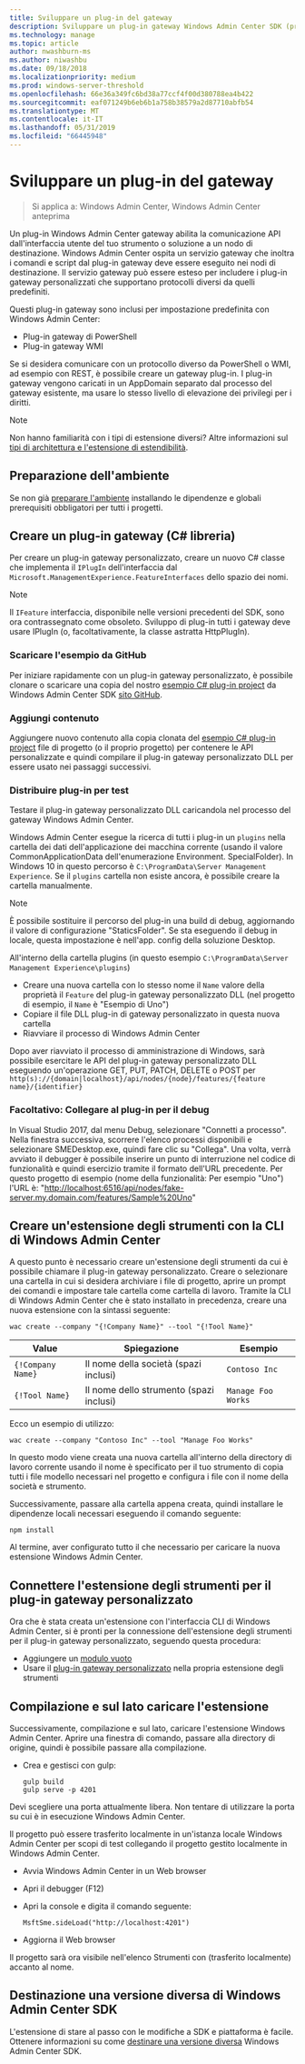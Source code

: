 ```yaml
---
title: Sviluppare un plug-in del gateway
description: Sviluppare un plug-in gateway Windows Admin Center SDK (progetto Honolulu)
ms.technology: manage
ms.topic: article
author: nwashburn-ms
ms.author: niwashbu
ms.date: 09/18/2018
ms.localizationpriority: medium
ms.prod: windows-server-threshold
ms.openlocfilehash: 66e36a349fc6bd38a77ccf4f00d380788ea4b422
ms.sourcegitcommit: eaf071249b6eb6b1a758b38579a2d87710abfb54
ms.translationtype: MT
ms.contentlocale: it-IT
ms.lasthandoff: 05/31/2019
ms.locfileid: "66445948"
---
```

# <a name="develop-a-gateway-plugin"></a>Sviluppare un plug-in del gateway

>Si applica a: Windows Admin Center, Windows Admin Center anteprima

Un plug-in Windows Admin Center gateway abilita la comunicazione API dall'interfaccia utente del tuo strumento o soluzione a un nodo di destinazione.  Windows Admin Center ospita un servizio gateway che inoltra i comandi e script dal plug-in gateway deve essere eseguito nei nodi di destinazione. Il servizio gateway può essere esteso per includere i plug-in gateway personalizzati che supportano protocolli diversi da quelli predefiniti.

Questi plug-in gateway sono inclusi per impostazione predefinita con Windows Admin Center:

* Plug-in gateway di PowerShell
* Plug-in gateway WMI

Se si desidera comunicare con un protocollo diverso da PowerShell o WMI, ad esempio con REST, è possibile creare un gateway plug-in.  I plug-in gateway vengono caricati in un AppDomain separato dal processo del gateway esistente, ma usare lo stesso livello di elevazione dei privilegi per i diritti.

> [!NOTE]
> Non hanno familiarità con i tipi di estensione diversi? Altre informazioni sul [tipi di architettura e l'estensione di estendibilità](understand-extensions.md).

## <a name="prepare-your-environment"></a>Preparazione dell'ambiente

Se non già [preparare l'ambiente](prepare-development-environment.md) installando le dipendenze e globali prerequisiti obbligatori per tutti i progetti.

## <a name="create-a-gateway-plugin-c-library"></a>Creare un plug-in gateway (C# libreria)

Per creare un plug-in gateway personalizzato, creare un nuovo C# classe che implementa il ```IPlugIn``` dell'interfaccia dal ```Microsoft.ManagementExperience.FeatureInterfaces``` dello spazio dei nomi.  

> [!NOTE]
> Il ```IFeature``` interfaccia, disponibile nelle versioni precedenti del SDK, sono ora contrassegnato come obsoleto.  Sviluppo di plug-in tutti i gateway deve usare IPlugIn (o, facoltativamente, la classe astratta HttpPlugIn).

### <a name="download-sample-from-github"></a>Scaricare l'esempio da GitHub

Per iniziare rapidamente con un plug-in gateway personalizzato, è possibile clonare o scaricare una copia del nostro [esempio C# plug-in project](https://github.com/Microsoft/windows-admin-center-sdk/tree/master/GatewayPluginExample/Plugin) da Windows Admin Center SDK [sito GitHub](https://aka.ms/wacsdk).

### <a name="add-content"></a>Aggiungi contenuto

Aggiungere nuovo contenuto alla copia clonata del [esempio C# plug-in project](https://github.com/Microsoft/windows-admin-center-sdk/tree/master/GatewayPluginExample/Plugin) file di progetto (o il proprio progetto) per contenere le API personalizzate e quindi compilare il plug-in gateway personalizzato DLL per essere usato nei passaggi successivi.

### <a name="deploy-plugin-for-testing"></a>Distribuire plug-in per test

Testare il plug-in gateway personalizzato DLL caricandola nel processo del gateway Windows Admin Center.

Windows Admin Center esegue la ricerca di tutti i plug-in un ```plugins``` nella cartella dei dati dell'applicazione dei macchina corrente (usando il valore CommonApplicationData dell'enumerazione Environment. SpecialFolder). In Windows 10 in questo percorso è ```C:\ProgramData\Server Management Experience```.  Se il ```plugins``` cartella non esiste ancora, è possibile creare la cartella manualmente.

> [!NOTE]
> È possibile sostituire il percorso del plug-in una build di debug, aggiornando il valore di configurazione "StaticsFolder". Se sta eseguendo il debug in locale, questa impostazione è nell'app. config della soluzione Desktop. 

All'interno della cartella plugins (in questo esempio ```C:\ProgramData\Server Management Experience\plugins```)

* Creare una nuova cartella con lo stesso nome il ```Name``` valore della proprietà il ```Feature``` del plug-in gateway personalizzato DLL (nel progetto di esempio, il ```Name``` è "Esempio di Uno")
* Copiare il file DLL plug-in di gateway personalizzato in questa nuova cartella
* Riavviare il processo di Windows Admin Center

Dopo aver riavviato il processo di amministrazione di Windows, sarà possibile esercitare le API del plug-in gateway personalizzato DLL eseguendo un'operazione GET, PUT, PATCH, DELETE o POST per ```http(s)://{domain|localhost}/api/nodes/{node}/features/{feature name}/{identifier}```

### <a name="optional-attach-to-plugin-for-debugging"></a>Facoltativo: Collegare al plug-in per il debug

In Visual Studio 2017, dal menu Debug, selezionare "Connetti a processo". Nella finestra successiva, scorrere l'elenco processi disponibili e selezionare SMEDesktop.exe, quindi fare clic su "Collega". Una volta, verrà avviato il debugger è possibile inserire un punto di interruzione nel codice di funzionalità e quindi esercizio tramite il formato dell'URL precedente. Per questo progetto di esempio (nome della funzionalità: Per esempio "Uno") l'URL è: "<http://localhost:6516/api/nodes/fake-server.my.domain.com/features/Sample%20Uno>"

## <a name="create-a-tool-extension-with-the-windows-admin-center-cli"></a>Creare un'estensione degli strumenti con la CLI di Windows Admin Center ##

A questo punto è necessario creare un'estensione degli strumenti da cui è possibile chiamare il plug-in gateway personalizzato.  Creare o selezionare una cartella in cui si desidera archiviare i file di progetto, aprire un prompt dei comandi e impostare tale cartella come cartella di lavoro.  Tramite la CLI di Windows Admin Center che è stato installato in precedenza, creare una nuova estensione con la sintassi seguente:

```
wac create --company "{!Company Name}" --tool "{!Tool Name}"
```

| Value | Spiegazione | Esempio |
| ----- | ----------- | ------- |
| ```{!Company Name}``` | Il nome della società (spazi inclusi) | ```Contoso Inc``` |
| ```{!Tool Name}``` | Il nome dello strumento (spazi inclusi) | ```Manage Foo Works``` |

Ecco un esempio di utilizzo:

```
wac create --company "Contoso Inc" --tool "Manage Foo Works"
```

In questo modo viene creata una nuova cartella all'interno della directory di lavoro corrente usando il nome è specificato per il tuo strumento di copia tutti i file modello necessari nel progetto e configura i file con il nome della società e strumento.  

Successivamente, passare alla cartella appena creata, quindi installare le dipendenze locali necessari eseguendo il comando seguente:

```
npm install
```

Al termine, aver configurato tutto il che necessario per caricare la nuova estensione Windows Admin Center. 

## <a name="connect-your-tool-extension-to-your-custom-gateway-plugin"></a>Connettere l'estensione degli strumenti per il plug-in gateway personalizzato

Ora che è stata creata un'estensione con l'interfaccia CLI di Windows Admin Center, si è pronti per la connessione dell'estensione degli strumenti per il plug-in gateway personalizzato, seguendo questa procedura:

- Aggiungere un [modulo vuoto](guides/add-module.md)
- Usare il [plug-in gateway personalizzato](guides/use-custom-gateway-plugin.md) nella propria estensione degli strumenti
 
## <a name="build-and-side-load-your-extension"></a>Compilazione e sul lato caricare l'estensione

Successivamente, compilazione e sul lato, caricare l'estensione Windows Admin Center.  Aprire una finestra di comando, passare alla directory di origine, quindi è possibile passare alla compilazione.

* Crea e gestisci con gulp:

    ```
    gulp build
    gulp serve -p 4201
    ```

Devi scegliere una porta attualmente libera. Non tentare di utilizzare la porta su cui è in esecuzione Windows Admin Center.

Il progetto può essere trasferito localmente in un'istanza locale Windows Admin Center per scopi di test collegando il progetto gestito localmente in Windows Admin Center.

* Avvia Windows Admin Center in un Web browser
* Apri il debugger (F12)
* Apri la console e digita il comando seguente:

    ```
    MsftSme.sideLoad("http://localhost:4201")
    ```

*   Aggiorna il Web browser

Il progetto sarà ora visibile nell'elenco Strumenti con (trasferito localmente) accanto al nome.

## <a name="target-a-different-version-of-the-windows-admin-center-sdk"></a>Destinazione una versione diversa di Windows Admin Center SDK

L'estensione di stare al passo con le modifiche a SDK e piattaforma è facile.  Ottenere informazioni su come [destinare una versione diversa](target-sdk-version.md) Windows Admin Center SDK.